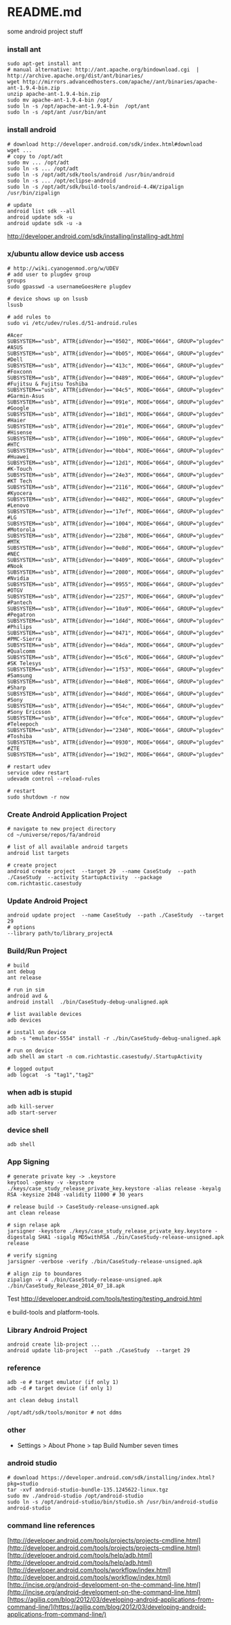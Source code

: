 # README.md

some android project stuff


### install ant
```
sudo apt-get install ant
# manual alternative: http://ant.apache.org/bindownload.cgi  |  http://archive.apache.org/dist/ant/binaries/
wget http://mirrors.advancedhosters.com/apache//ant/binaries/apache-ant-1.9.4-bin.zip
unzip apache-ant-1.9.4-bin.zip
sudo mv apache-ant-1.9.4-bin /opt/
sudo ln -s /opt/apache-ant-1.9.4-bin  /opt/ant
sudo ln -s /opt/ant /usr/bin/ant
```

### install android
```
# download http://developer.android.com/sdk/index.html#download
wget ...
# copy to /opt/adt
sudo mv ... /opt/adt
sudo ln -s ... /opt/adt
sudo ln -s /opt/adt/sdk/tools/android /usr/bin/android
sudo ln -s ... /opt/eclipse-android
sudo ln -s /opt/adt/sdk/build-tools/android-4.4W/zipalign /usr/bin/zipalign

# update
android list sdk --all
android update sdk -u
android update sdk -u -a
```

http://developer.android.com/sdk/installing/installing-adt.html


### x/ubuntu allow device usb access
```
# http://wiki.cyanogenmod.org/w/UDEV
# add user to plugdev group
groups
sudo gpasswd -a usernameGoesHere plugdev

# device shows up on lsusb
lsusb

# add rules to
sudo vi /etc/udev/rules.d/51-android.rules

#Acer
SUBSYSTEM=="usb", ATTR{idVendor}=="0502", MODE="0664", GROUP="plugdev"
#ASUS
SUBSYSTEM=="usb", ATTR{idVendor}=="0b05", MODE="0664", GROUP="plugdev"
#Dell
SUBSYSTEM=="usb", ATTR{idVendor}=="413c", MODE="0664", GROUP="plugdev"
#Foxconn
SUBSYSTEM=="usb", ATTR{idVendor}=="0489", MODE="0664", GROUP="plugdev"
#Fujitsu & Fujitsu Toshiba
SUBSYSTEM=="usb", ATTR{idVendor}=="04c5", MODE="0664", GROUP="plugdev"
#Garmin-Asus
SUBSYSTEM=="usb", ATTR{idVendor}=="091e", MODE="0664", GROUP="plugdev"
#Google
SUBSYSTEM=="usb", ATTR{idVendor}=="18d1", MODE="0664", GROUP="plugdev"
#Haier
SUBSYSTEM=="usb", ATTR{idVendor}=="201e", MODE="0664", GROUP="plugdev"
#Hisense
SUBSYSTEM=="usb", ATTR{idVendor}=="109b", MODE="0664", GROUP="plugdev"
#HTC
SUBSYSTEM=="usb", ATTR{idVendor}=="0bb4", MODE="0664", GROUP="plugdev"
#Huawei
SUBSYSTEM=="usb", ATTR{idVendor}=="12d1", MODE="0664", GROUP="plugdev"
#K-Touch
SUBSYSTEM=="usb", ATTR{idVendor}=="24e3", MODE="0664", GROUP="plugdev"
#KT Tech
SUBSYSTEM=="usb", ATTR{idVendor}=="2116", MODE="0664", GROUP="plugdev"
#Kyocera
SUBSYSTEM=="usb", ATTR{idVendor}=="0482", MODE="0664", GROUP="plugdev"
#Lenovo
SUBSYSTEM=="usb", ATTR{idVendor}=="17ef", MODE="0664", GROUP="plugdev"
#LG
SUBSYSTEM=="usb", ATTR{idVendor}=="1004", MODE="0664", GROUP="plugdev"
#Motorola
SUBSYSTEM=="usb", ATTR{idVendor}=="22b8", MODE="0664", GROUP="plugdev"
#MTK
SUBSYSTEM=="usb", ATTR{idVendor}=="0e8d", MODE="0664", GROUP="plugdev"
#NEC
SUBSYSTEM=="usb", ATTR{idVendor}=="0409", MODE="0664", GROUP="plugdev"
#Nook
SUBSYSTEM=="usb", ATTR{idVendor}=="2080", MODE="0664", GROUP="plugdev"
#Nvidia
SUBSYSTEM=="usb", ATTR{idVendor}=="0955", MODE="0664", GROUP="plugdev"
#OTGV
SUBSYSTEM=="usb", ATTR{idVendor}=="2257", MODE="0664", GROUP="plugdev"
#Pantech
SUBSYSTEM=="usb", ATTR{idVendor}=="10a9", MODE="0664", GROUP="plugdev"
#Pegatron
SUBSYSTEM=="usb", ATTR{idVendor}=="1d4d", MODE="0664", GROUP="plugdev"
#Philips
SUBSYSTEM=="usb", ATTR{idVendor}=="0471", MODE="0664", GROUP="plugdev"
#PMC-Sierra
SUBSYSTEM=="usb", ATTR{idVendor}=="04da", MODE="0664", GROUP="plugdev"
#Qualcomm
SUBSYSTEM=="usb", ATTR{idVendor}=="05c6", MODE="0664", GROUP="plugdev"
#SK Telesys
SUBSYSTEM=="usb", ATTR{idVendor}=="1f53", MODE="0664", GROUP="plugdev"
#Samsung
SUBSYSTEM=="usb", ATTR{idVendor}=="04e8", MODE="0664", GROUP="plugdev"
#Sharp
SUBSYSTEM=="usb", ATTR{idVendor}=="04dd", MODE="0664", GROUP="plugdev"
#Sony
SUBSYSTEM=="usb", ATTR{idVendor}=="054c", MODE="0664", GROUP="plugdev"
#Sony Ericsson
SUBSYSTEM=="usb", ATTR{idVendor}=="0fce", MODE="0664", GROUP="plugdev"
#Teleepoch
SUBSYSTEM=="usb", ATTR{idVendor}=="2340", MODE="0664", GROUP="plugdev"
#Toshiba
SUBSYSTEM=="usb", ATTR{idVendor}=="0930", MODE="0664", GROUP="plugdev"
#ZTE
SUBSYSTEM=="usb", ATTR{idVendor}=="19d2", MODE="0664", GROUP="plugdev"

# restart udev
service udev restart
udevadm control --reload-rules

# restart
sudo shutdown -r now
```



### Create Android Application Project
```
# navigate to new project directory
cd ~/universe/repos/fa/android

# list of all available android targets
android list targets

# create project
android create project  --target 29  --name CaseStudy  --path ./CaseStudy  --activity StartupActivity  --package com.richtastic.casestudy
```


### Update Android Project
```
android update project  --name CaseStudy  --path ./CaseStudy  --target 29
# options
--library path/to/library_projectA
```


### Build/Run Project
```
# build
ant debug
ant release

# run in sim
android avd &
android install  ./bin/CaseStudy-debug-unaligned.apk

# list available devices
adb devices

# install on device
adb -s "emulator-5554" install -r ./bin/CaseStudy-debug-unaligned.apk

# run on device
adb shell am start -n com.richtastic.casestudy/.StartupActivity

# logged output
adb logcat  -s "tag1","tag2"

```

### when adb is stupid
```
adb kill-server
adb start-server
```

### device shell
```
adb shell
```



### App Signing
```
# generate private key -> .keystore
keytool -genkey -v -keystore ./keys/case_study_release_private_key.keystore -alias release -keyalg RSA -keysize 2048 -validity 11000 # 30 years

# release build -> CaseStudy-release-unsigned.apk
ant clean release

# sign relase apk
jarsigner -keystore ./keys/case_study_release_private_key.keystore -digestalg SHA1 -sigalg MD5withRSA ./bin/CaseStudy-release-unsigned.apk release

# verify signing
jarsigner -verbose -verify ./bin/CaseStudy-release-unsigned.apk

# align zip to boundares
zipalign -v 4 ./bin/CaseStudy-release-unsigned.apk ./bin/CaseStudy_Release_2014_07_18.apk
```



Test http://developer.android.com/tools/testing/testing_android.html


e build-tools and platform-tools.

### Library Android Project
```
android create lib-project ...
android update lib-project  --path ./CaseStudy  --target 29
```



### reference
```
adb -e # target emulator (if only 1)
adb -d # target device (if only 1)

ant clean debug install

/opt/adt/sdk/tools/monitor # not ddms

```








### other
- Settings > About Phone > tap Build Number seven times




### android studio
```
# download https://developer.android.com/sdk/installing/index.html?pkg=studio
tar -xvf android-studio-bundle-135.1245622-linux.tgz 
sudo mv ./android-studio /opt/android-studio
sudo ln -s /opt/android-studio/bin/studio.sh /usr/bin/android-studio
android-studio 
```




### command line references
[http://developer.android.com/tools/projects/projects-cmdline.html](http://developer.android.com/tools/projects/projects-cmdline.html)
[http://developer.android.com/tools/help/adb.html](http://developer.android.com/tools/help/adb.html)
[http://developer.android.com/tools/workflow/index.html](http://developer.android.com/tools/workflow/index.html)
[http://incise.org/android-development-on-the-command-line.html](http://incise.org/android-development-on-the-command-line.html)
[https://agiliq.com/blog/2012/03/developing-android-applications-from-command-line/](https://agiliq.com/blog/2012/03/developing-android-applications-from-command-line/)




